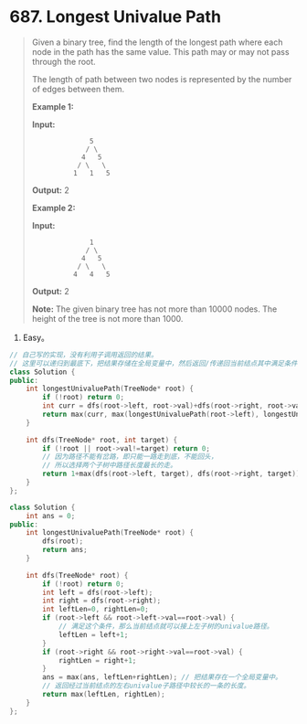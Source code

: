 # 687. Longest Univalue Path

> Given a binary tree, find the length of the longest path where each node in the path has the same value. This path may or may not pass through the root.
>
> The length of path between two nodes is represented by the number of edges between them.
>
> **Example 1:**
>
> **Input:**
>
> ```
>               5
>              / \
>             4   5
>            / \   \
>           1   1   5
> ```
>
> **Output:** 2
>
> **Example 2:**
>
> **Input:**
>
> ```
>               1
>              / \
>             4   5
>            / \   \
>           4   4   5
> ```
>
> **Output:** 2
>
> **Note:** The given binary tree has not more than 10000 nodes. The height of the tree is not more than 1000.

1. Easy。

```cpp
// 自己写的实现，没有利用子调用返回的结果。
// 这里可以递归到最底下，把结果存储在全局变量中，然后返回/传递回当前结点其中满足条件的较长的一条子路径的长度。
class Solution {
public:
    int longestUnivaluePath(TreeNode* root) {
        if (!root) return 0;
        int curr = dfs(root->left, root->val)+dfs(root->right, root->val);
        return max(curr, max(longestUnivaluePath(root->left), longestUnivaluePath(root->right)));
    }
    
    int dfs(TreeNode* root, int target) {
        if (!root || root->val!=target) return 0;
        // 因为路径不能有岔路，即只能一路走到底，不能回头，
        // 所以选择两个子树中路径长度最长的走。
        return 1+max(dfs(root->left, target), dfs(root->right, target));
    }
};
```

```cpp
class Solution {
    int ans = 0;
public:
    int longestUnivaluePath(TreeNode* root) {
        dfs(root);
        return ans;
    }
    
    int dfs(TreeNode* root) {
        if (!root) return 0;
        int left = dfs(root->left);
        int right = dfs(root->right);
        int leftLen=0, rightLen=0;
        if (root->left && root->left->val==root->val) {
            // 满足这个条件，那么当前结点就可以接上左子树的univalue路径。
            leftLen = left+1;
        }
        if (root->right && root->right->val==root->val) {
            rightLen = right+1;
        }
        ans = max(ans, leftLen+rightLen); // 把结果存在一个全局变量中。
        // 返回经过当前结点的左右univalue子路径中较长的一条的长度。
        return max(leftLen, rightLen);
    }
};
```

